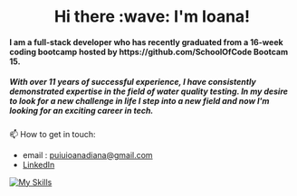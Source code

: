 <h1 align="center"> Hi there :wave: I'm Ioana!</h1>
<h4>I am a full-stack developer who has recently graduated from a 16-week coding bootcamp hosted by https://github.com/SchoolOfCode Bootcam 15.</h4>
<h5>With over 11 years of successful experience, I have consistently demonstrated expertise in the field of water quality testing. In my desire to look for a new challenge in life I step into a new field and now I'm looking for an exciting career in tech.</h5>
<div align="center">
 </div>

 
 :mailbox: How to get in touch:
   - email : puiuioanadiana@gmail.com
   - [LinkedIn](https://www.linkedin.com/in/puiuioanadiana/)


[![My Skills](https://skillicons.dev/icons?i=js,html,css,ts,react,nextjs,firebase,tailwind)](https://skillicons.dev)
